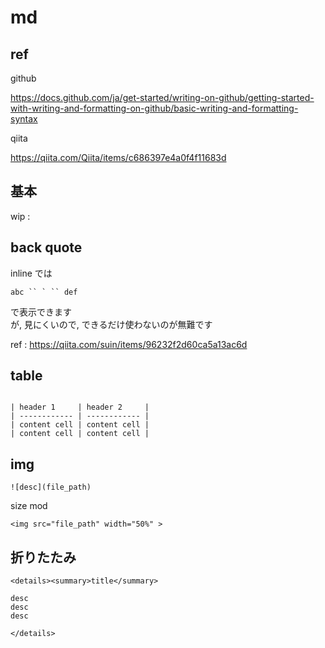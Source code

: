 
# md


## ref

github

https://docs.github.com/ja/get-started/writing-on-github/getting-started-with-writing-and-formatting-on-github/basic-writing-and-formatting-syntax

qiita

https://qiita.com/Qiita/items/c686397e4a0f4f11683d


## 基本

wip :


## back quote

inline では

```
abc `` ` `` def
```

で表示できます  
が, 見にくいので, できるだけ使わないのが無難です

ref : https://qiita.com/suin/items/96232f2d60ca5a13ac6d


## table

```

| header 1     | header 2     |
| ------------ | ------------ |
| content cell | content cell |
| content cell | content cell |

```


## img

```
![desc](file_path)
```

size mod

```
<img src="file_path" width="50%" >
```


## 折りたたみ

```
<details><summary>title</summary>

desc
desc
desc

</details>
```



